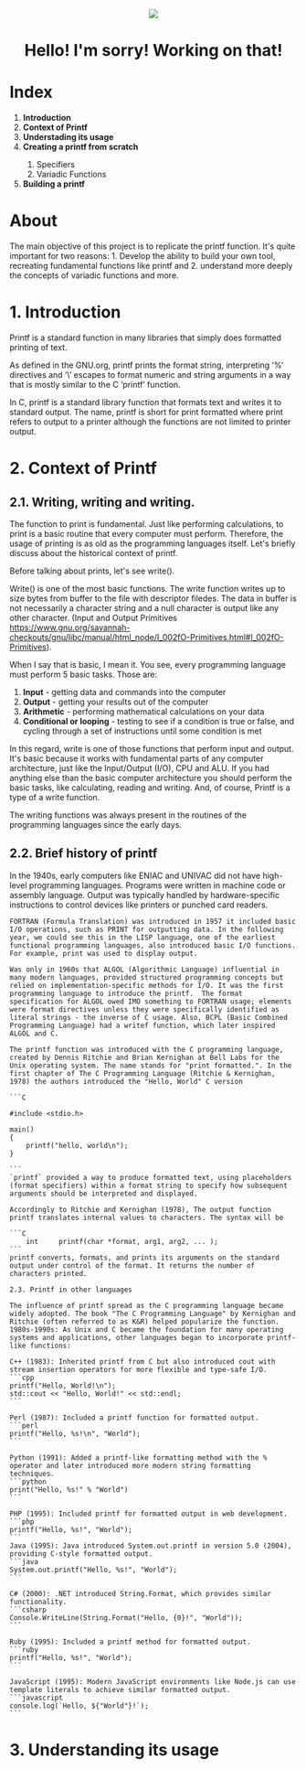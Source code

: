 <p align="center">
  <img src="https://capsule-render.vercel.app/api?type=rounded&height=300&color=gradient&text=Work%20in%20Progress" />
</p>
<h1 align="center"> Hello! I'm sorry! Working on that! </h1>

# Index
<ol>
	<li><strong>Introduction</strong></li>
	<li><strong>Context of Printf</strong></li>
	<li><strong>Understading its usage</strong></li>
	<li><strong>Creating a printf from scratch</strong></li>
	<ol>
		<li>Specifiers</li>
		<li>Variadic Functions</li>
	</ol>
	<li><strong>Building a printf</strong></li>
</ol>

# About

The main objective of this project is to replicate the printf function. It's quite important for two reasons: 1. Develop the ability to build your own tool, recreating fundamental functions like printf and 2. understand more deeply the concepts of variadic functions and more.

# 1. Introduction

Printf is a standard function in many libraries that simply does formatted printing of text.

As defined in the GNU.org, printf prints the format string, interpreting ‘%’ directives and ‘\’ escapes to format numeric and string arguments in a way that is mostly similar to the C ‘printf’ function.

In C, printf is a standard library function that formats text and writes it to standard output. The name, printf is short for print formatted where print refers to output to a printer although the functions are not limited to printer output.


# 2. Context of Printf

## 2.1. Writing, writing and writing.

The function to print is fundamental. Just like performing calculations, to print is a basic routine that every computer must perform. Therefore, the usage of printing is as old as the programming languages itself. Let's briefly discuss about the historical context of printf.

Before talking about prints, let's see write().

Write() is one of the most basic functions. The write function writes up to size bytes from buffer to the file with descriptor filedes. The data in buffer is not necessarily a character string and a null character is output like any other character. (Input and Output Primitives https://www.gnu.org/savannah-checkouts/gnu/libc/manual/html_node/I_002fO-Primitives.html#I_002fO-Primitives). 

When I say that is basic, I mean it. You see, every programming language must perform 5 basic tasks. Those are: 
<ol>
	<li><strong>Input</strong> - getting data and commands into the computer</li>
	<li><strong>Output</strong> - getting your results out of the computer</li>	
	<li><strong>Arithmetic</strong> - performing mathematical calculations on your data</li>
	<li><strong>Conditional or looping</strong> - testing to see if a condition is true or false, and cycling through a set of instructions until some condition is met</li>
</ol>

In this regard, write is one of those functions that perform input and output. It's basic because it works with fundamental parts of any computer architecture, just like the Input/Output (I/O), CPU and ALU. If you had anything else than the basic computer architecture you should perform the basic tasks, like calculating, reading and writing. And, of course, Printf is a type of a write function.

The writing functions was always present in the routines of the programming languages since the early days. 

## 2.2. Brief history of printf

In the 1940s, early computers like ENIAC and UNIVAC did not have high-level programming languages. Programs were written in machine code or assembly language. Output was typically handled by hardware-specific instructions to control devices like printers or punched card readers.

	FORTRAN (Formula Translation) was introduced in 1957 it included basic I/O operations, such as PRINT for outputting data. In the following year, we could see this in the LISP language, one of the earliest functional programming languages, also introduced basic I/O functions. For example, print was used to display output.  

	Was only in 1960s that ALGOL (Algorithmic Language) influential in many modern languages, provided structured programming concepts but relied on implementation-specific methods for I/O. It was the first programming language to introduce the printf.  The format specification for ALGOL owed IMO something to FORTRAN usage; elements were format directives unless they were specifically identified as literal strings - the inverse of C usage. Also, BCPL (Basic Combined Programming Language) had a writef function, which later inspired ALGOL and C.

	The printf function was introduced with the C programming language, created by Dennis Ritchie and Brian Kernighan at Bell Labs for the Unix operating system. The name stands for "print formatted.". In the first chapter of The C Programming Language (Ritchie & Kernighan, 1978) the authors introduced the "Hello, World" C version

	```C

	#include <stdio.h>
	
	main()
	{
		printf("hello, world\n");
	}

	```
	`printf` provided a way to produce formatted text, using placeholders (format specifiers) within a format string to specify how subsequent arguments should be interpreted and displayed.

	Accordingly to Ritchie and Kernighan (1978), The output function printf translates internal values to characters. The syntax will be

	```C
		int		printf(char *format, arg1, arg2, ... );
	```
	printf converts, formats, and prints its arguments on the standard output under control of the format. It returns the number of characters printed.

	2.3. Printf in other languages

	The influence of printf spread as the C programming language became widely adopted. The book "The C Programming Language" by Kernighan and Ritchie (often referred to as K&R) helped popularize the function. 1980s-1990s: As Unix and C became the foundation for many operating systems and applications, other languages began to incorporate printf-like functions:

	C++ (1983): Inherited printf from C but also introduced cout with stream insertion operators for more flexible and type-safe I/O.
	```cpp
	printf("Hello, World!\n");
	std::cout << "Hello, World!" << std::endl;
	```

	Perl (1987): Included a printf function for formatted output.
	```perl
	printf("Hello, %s!\n", "World");
	```

	Python (1991): Added a printf-like formatting method with the % operator and later introduced more modern string formatting techniques.
	```python
	print("Hello, %s!" % "World")
	```

	PHP (1995): Included printf for formatted output in web development.
	```php
	printf("Hello, %s!", "World");
	```
	Java (1995): Java introduced System.out.printf in version 5.0 (2004), providing C-style formatted output.
	```java
	System.out.printf("Hello, %s!", "World");
	```

	C# (2000): .NET introduced String.Format, which provides similar functionality.
	```csharp
	Console.WriteLine(String.Format("Hello, {0}!", "World"));
	```

	Ruby (1995): Included a printf method for formatted output.
	```ruby
	printf("Hello, %s!", "World");
	```

	JavaScript (1995): Modern JavaScript environments like Node.js can use template literals to achieve similar formatted output.
	```javascript
	console.log(`Hello, ${"World"}!`);
	```

# 3. Understanding its usage
